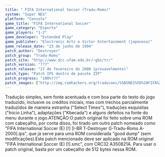 ```yaml
---
title: " FIFA International Soccer (Tradu-Roms)"
system: "Super NES"
platform: "Console"
game_title: "FIFA International Soccer"
game_category: "Esporte"
game_players: "1-2"
game_developer: "Extended Play"
game_publisher: "Electronic Arts e Victor Entertainment (japonesa)"
game_release_date: "23 de junho de 1994"
patch_author: "Destroyer"
patch_group: "Tradu-Roms"
patch_site: "http://www.dcc.ufam.edu.br/~gbs/tr/"
patch_version: "???"
patch_release: "27 de fevereiro de 2000 (provavelmente)"
patch_type: "Patch IPS dentro de pacote ZIP"
patch_progress: "100%???"
patch_images: ["http://img.romhackers.org/traducoes/%5BSNES%5D%20FIFA%20International%20Soccer%20-%20Tradu-Roms%20-%201.png","http://img.romhackers.org/traducoes/%5BSNES%5D%20FIFA%20International%20Soccer%20-%20Tradu-Roms%20-%202.png","http://img.romhackers.org/traducoes/%5BSNES%5D%20FIFA%20International%20Soccer%20-%20Tradu-Roms%20-%203.png"]
---
```

Tradução simples, sem fonte acentuada e com boa parte do texto do jogo traduzido, inclusive os créditos iniciais, mas com trechos parcialmente traduzidos de maneira estranha ("Select Times"), traduções esquisitas ("Inicio Linha"), adaptações ("Kbecada") e alguns defeitos na fonte do menu durante o jogo.ATENÇÃO:O patch original foi feito sobre uma ROM com cabeçalho, por conta disso, foi tirado um outro patch nomeado como "FIFA International Soccer (E) [!] [I-BR T-Destroyer G-Tradu-Roms A-2000].ips", que já serve para uma ROM considerada "good dump" (sem modificações).Este patch mencionado deve ser aplicado na ROM original "FIFA International Soccer (E) [!].smc", com CRC32 A350821A. Para usar o patch original, basta por um cabeçalho de 512 bytes nessa ROM.